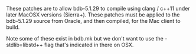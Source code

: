 These patches are to allow bdb-5.1.29 to compile using clang / c++11 under later MacOSX versions (Sierra+).
These patches must be applied to the bdb-5.1.29 source from Oracle, and then compiled, for the Mac client to build.

Note some of these exist in bdb.mk but we don't want to use the -stdlib=libstd++ flag that's indicated in there on OSX.
